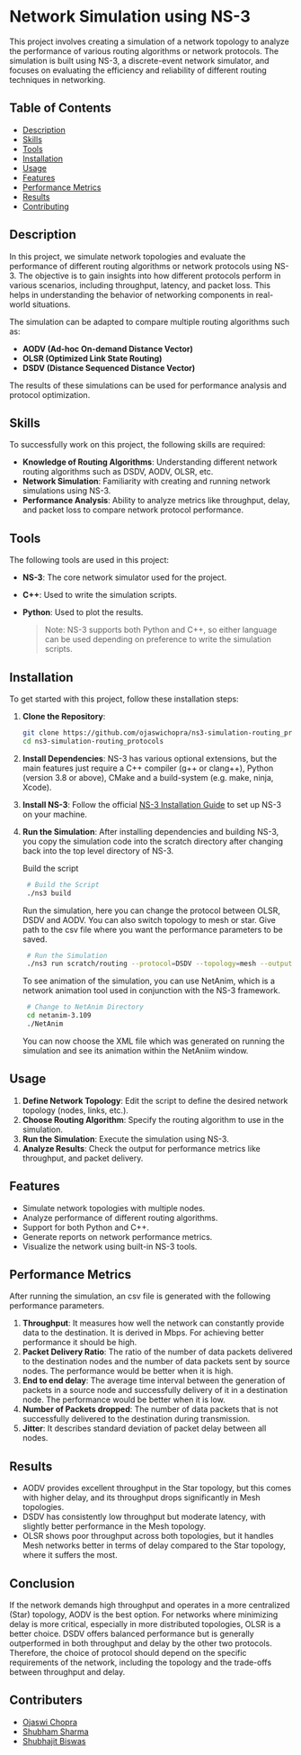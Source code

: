 # Network Simulation using NS-3

This project involves creating a simulation of a network topology to analyze the performance of various routing algorithms or network protocols. The simulation is built using NS-3, a discrete-event network simulator, and focuses on evaluating the efficiency and reliability of different routing techniques in networking.

## Table of Contents

- [Description](#description)
- [Skills](#skills)
- [Tools](#tools)
- [Installation](#installation)
- [Usage](#usage)
- [Features](#features)
- [Performance Metrics](#performance)
- [Results](#results)
- [Contributing](#contributers)

## Description

In this project, we simulate network topologies and evaluate the performance of different routing algorithms or network protocols using NS-3. The objective is to gain insights into how different protocols perform in various scenarios, including throughput, latency, and packet loss. This helps in understanding the behavior of networking components in real-world situations.

The simulation can be adapted to compare multiple routing algorithms such as:

- **AODV (Ad-hoc On-demand Distance Vector)**  
- **OLSR (Optimized Link State Routing)**  
- **DSDV (Distance Sequenced Distance Vector)**  

The results of these simulations can be used for performance analysis and protocol optimization.

## Skills

To successfully work on this project, the following skills are required:

- **Knowledge of Routing Algorithms**: Understanding different network routing algorithms such as DSDV, AODV, OLSR, etc.
- **Network Simulation**: Familiarity with creating and running network simulations using NS-3.
- **Performance Analysis**: Ability to analyze metrics like throughput, delay, and packet loss to compare network protocol performance.

## Tools

The following tools are used in this project:

- **NS-3**: The core network simulator used for the project.
- **C++**: Used to write the simulation scripts.
- **Python**: Used to plot the results.

  > Note: NS-3 supports both Python and C++, so either language can be used depending on preference to write the simulation scripts.

## Installation

To get started with this project, follow these installation steps:

1. **Clone the Repository**:
    ```bash
    git clone https://github.com/ojaswichopra/ns3-simulation-routing_protocols.git
    cd ns3-simulation-routing_protocols
    ```

2. **Install Dependencies**: NS-3 has various optional extensions, but the main features just require a C++ compiler (g++ or clang++), Python (version 3.8 or above), CMake and a build-system (e.g. make, ninja, Xcode). 

3. **Install NS-3**: Follow the official [NS-3 Installation Guide](https://www.nsnam.org/wiki/Installation) to set up NS-3 on your machine.

4. **Run the Simulation**: After installing dependencies and building NS-3, you copy the simulation code into the scratch directory after changing back into the top level directory of NS-3.
   
   Build the script
   ```bash
    # Build the Script
    ./ns3 build
    ```
   Run the simulation, here you can change the protocol between OLSR, DSDV and AODV. You can also switch topology to mesh or star. Give path to the csv file where you want the performance parameters to be saved.
   ```bash
    # Run the Simulation
    ./ns3 run scratch/routing --protocol=DSDV --topology=mesh --outputFile=results.csv
    ```
   To see animation of the simulation, you can use NetAnim, which is a network animation tool used in conjunction with the NS-3 framework.
   ```bash
    # Change to NetAnim Directory
    cd netanim-3.109
    ./NetAnim
    ```
   You can now choose the XML file which was generated on running the simulation and see its animation within the NetAniim window.
   
## Usage

1. **Define Network Topology**: Edit the script to define the desired network topology (nodes, links, etc.).
2. **Choose Routing Algorithm**: Specify the routing algorithm to use in the simulation.
3. **Run the Simulation**: Execute the simulation using NS-3.
4. **Analyze Results**: Check the output for performance metrics like throughput, and packet delivery.

## Features

- Simulate network topologies with multiple nodes.
- Analyze performance of different routing algorithms.
- Support for both Python and C++.
- Generate reports on network performance metrics.
- Visualize the network using built-in NS-3 tools.

## Performance Metrics

After running the simulation, an csv file is generated with the following performance parameters.
1. **Throughput**: It measures how well the network can constantly provide data to the destination. It is derived in Mbps. For achieving better performance it should be high.
2. **Packet Delivery Ratio**: The ratio of the number of data packets delivered to the destination nodes and the number of data packets sent by source nodes. The performance would be better when it is high.
3. **End to end delay**: The average time interval between the generation of packets in a source node and successfully delivery of it in a destination node. The performance would be better when it is low.
4. **Number of Packets dropped**: The number of data packets that is not successfully delivered to the destination during transmission.
5. **Jitter**: It describes standard deviation of packet delay between all nodes.

## Results

- AODV provides excellent throughput in the Star topology, but this comes with higher delay, and its throughput drops significantly in Mesh topologies.
- DSDV has consistently low throughput but moderate latency, with slightly better performance in the Mesh topology.
- OLSR shows poor throughput across both topologies, but it handles Mesh networks better in terms of delay compared to the Star topology, where it suffers the most.

## Conclusion
  If the network demands high throughput and operates in a more centralized (Star) topology, AODV is the best option. For networks where minimizing delay is more critical, especially in more distributed topologies, OLSR is a better choice. DSDV offers balanced performance but is generally outperformed in both throughput and delay by the other two protocols. Therefore, the choice of protocol should depend on the specific requirements of the network, including the topology and the trade-offs between throughput and delay.
  
## Contributers
- [Ojaswi Chopra](https://github.com/ojaswichopra)
- [Shubham Sharma](https://github.com/shukabum)
- [Shubhajit Biswas](https://github.com/Subhajit009iitr)
